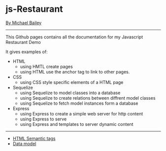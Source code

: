 # js-Restaurant 

[By Michael Bailey](https://michael-bailey.github.io/)

---

This Github pages contains all the documentation for my Javascript Restaurant Demo

It gives examples of:

 - HTML
    - using HMTL create pages 
    - using HTML use the anchor tag to link to other pages.
 - CSS
    - using CSS style specific elements of a HTML page
 - Sequelize
    - using Sequelize to model classes into a database
    - using Sequelize to create relations between diffrent model classes
    - using Sequelize to fetch model instances form a database
 - Express
    - using Express to create a simple web server for http content
    - using Express to serve
    - using Express and templates to server dynamic content


---

 - [HTML Semantic tags](./html_semantic.md)
 - [Data model](./models/models.md)